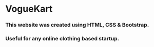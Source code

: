 # VogueKart
### This website was created using HTML, CSS & Bootstrap.
### Useful for any online clothing based startup.

